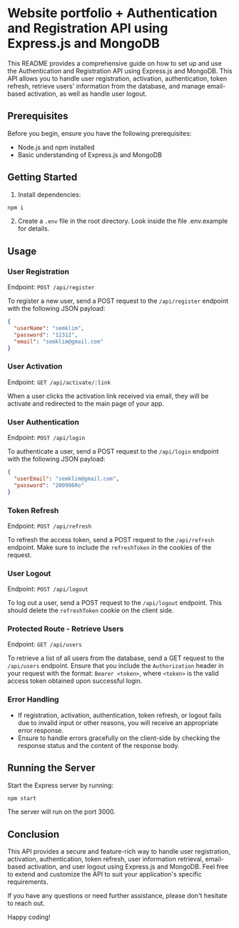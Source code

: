 # Website portfolio + Authentication and Registration API using Express.js and MongoDB

This README provides a comprehensive guide on how to set up and use the Authentication and Registration API using Express.js and MongoDB. This API allows you to handle user registration, activation, authentication, token refresh, retrieve users' information from the database, and manage email-based activation, as well as handle user logout.

## Prerequisites

Before you begin, ensure you have the following prerequisites:

- Node.js and npm installed
- Basic understanding of Express.js and MongoDB

## Getting Started

1. Install dependencies:

```bash
npm i
```

2. Create a `.env` file in the root directory. Look inside the file .env.example for details.

## Usage

### User Registration

Endpoint: `POST /api/register`

To register a new user, send a POST request to the `/api/register` endpoint with the following JSON payload:

```json
{
  "userName": "semklim",
  "password": "12312",
  "email": "semklim@gmail.com"
}
```

### User Activation

Endpoint: `GET /api/activate/:link`

When a user clicks the activation link received via email, they will be activate and redirected to the main page of your app.

### User Authentication

Endpoint: `POST /api/login`

To authenticate a user, send a POST request to the `/api/login` endpoint with the following JSON payload:

```json
{
  "userEmail": "semklim@gmail.com",
  "password": "200996Ro"
}
```

### Token Refresh

Endpoint: `POST /api/refresh`

To refresh the access token, send a POST request to the `/api/refresh` endpoint. Make sure to include the `refreshToken` in the cookies of the request.

### User Logout

Endpoint: `POST /api/logout`

To log out a user, send a POST request to the `/api/logout` endpoint. This should delete the `refreshToken` cookie on the client side.

### Protected Route - Retrieve Users

Endpoint: `GET /api/users`

To retrieve a list of all users from the database, send a GET request to the `/api/users` endpoint. Ensure that you include the `Authorization` header in your request with the format: `Bearer <token>`, where `<token>` is the valid access token obtained upon successful login.

### Error Handling

- If registration, activation, authentication, token refresh, or logout fails due to invalid input or other reasons, you will receive an appropriate error response.
- Ensure to handle errors gracefully on the client-side by checking the response status and the content of the response body.

## Running the Server

Start the Express server by running:

```bash
npm start
```

The server will run on the port 3000.

## Conclusion

This API provides a secure and feature-rich way to handle user registration, activation, authentication, token refresh, user information retrieval, email-based activation, and user logout using Express.js and MongoDB. Feel free to extend and customize the API to suit your application's specific requirements.

If you have any questions or need further assistance, please don't hesitate to reach out.

Happy coding!
